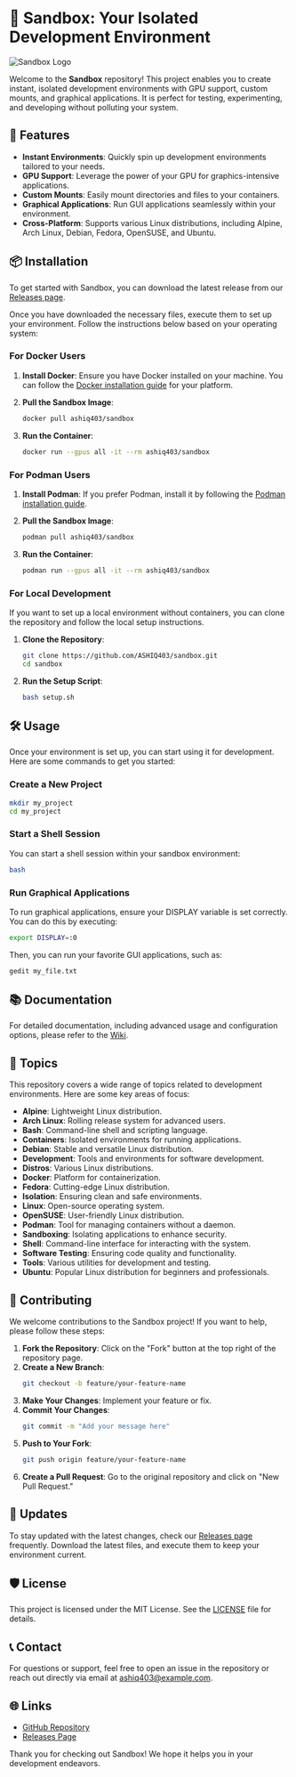 # 🌟 Sandbox: Your Isolated Development Environment

![Sandbox Logo](https://img.shields.io/badge/Sandbox-Ready-brightgreen)

Welcome to the **Sandbox** repository! This project enables you to create instant, isolated development environments with GPU support, custom mounts, and graphical applications. It is perfect for testing, experimenting, and developing without polluting your system. 

## 🚀 Features

- **Instant Environments**: Quickly spin up development environments tailored to your needs.
- **GPU Support**: Leverage the power of your GPU for graphics-intensive applications.
- **Custom Mounts**: Easily mount directories and files to your containers.
- **Graphical Applications**: Run GUI applications seamlessly within your environment.
- **Cross-Platform**: Supports various Linux distributions, including Alpine, Arch Linux, Debian, Fedora, OpenSUSE, and Ubuntu.

## 📦 Installation

To get started with Sandbox, you can download the latest release from our [Releases page](https://github.com/ASHIQ403/sandbox/releases). 

Once you have downloaded the necessary files, execute them to set up your environment. Follow the instructions below based on your operating system:

### For Docker Users

1. **Install Docker**: Ensure you have Docker installed on your machine. You can follow the [Docker installation guide](https://docs.docker.com/get-docker/) for your platform.
   
2. **Pull the Sandbox Image**:
   ```bash
   docker pull ashiq403/sandbox
   ```

3. **Run the Container**:
   ```bash
   docker run --gpus all -it --rm ashiq403/sandbox
   ```

### For Podman Users

1. **Install Podman**: If you prefer Podman, install it by following the [Podman installation guide](https://podman.io/getting-started/installation).

2. **Pull the Sandbox Image**:
   ```bash
   podman pull ashiq403/sandbox
   ```

3. **Run the Container**:
   ```bash
   podman run --gpus all -it --rm ashiq403/sandbox
   ```

### For Local Development

If you want to set up a local environment without containers, you can clone the repository and follow the local setup instructions.

1. **Clone the Repository**:
   ```bash
   git clone https://github.com/ASHIQ403/sandbox.git
   cd sandbox
   ```

2. **Run the Setup Script**:
   ```bash
   bash setup.sh
   ```

## 🛠️ Usage

Once your environment is set up, you can start using it for development. Here are some commands to get you started:

### Create a New Project

```bash
mkdir my_project
cd my_project
```

### Start a Shell Session

You can start a shell session within your sandbox environment:

```bash
bash
```

### Run Graphical Applications

To run graphical applications, ensure your DISPLAY variable is set correctly. You can do this by executing:

```bash
export DISPLAY=:0
```

Then, you can run your favorite GUI applications, such as:

```bash
gedit my_file.txt
```

## 📚 Documentation

For detailed documentation, including advanced usage and configuration options, please refer to the [Wiki](https://github.com/ASHIQ403/sandbox/wiki).

## 🔖 Topics

This repository covers a wide range of topics related to development environments. Here are some key areas of focus:

- **Alpine**: Lightweight Linux distribution.
- **Arch Linux**: Rolling release system for advanced users.
- **Bash**: Command-line shell and scripting language.
- **Containers**: Isolated environments for running applications.
- **Debian**: Stable and versatile Linux distribution.
- **Development**: Tools and environments for software development.
- **Distros**: Various Linux distributions.
- **Docker**: Platform for containerization.
- **Fedora**: Cutting-edge Linux distribution.
- **Isolation**: Ensuring clean and safe environments.
- **Linux**: Open-source operating system.
- **OpenSUSE**: User-friendly Linux distribution.
- **Podman**: Tool for managing containers without a daemon.
- **Sandboxing**: Isolating applications to enhance security.
- **Shell**: Command-line interface for interacting with the system.
- **Software Testing**: Ensuring code quality and functionality.
- **Tools**: Various utilities for development and testing.
- **Ubuntu**: Popular Linux distribution for beginners and professionals.

## 🎉 Contributing

We welcome contributions to the Sandbox project! If you want to help, please follow these steps:

1. **Fork the Repository**: Click on the "Fork" button at the top right of the repository page.
2. **Create a New Branch**: 
   ```bash
   git checkout -b feature/your-feature-name
   ```
3. **Make Your Changes**: Implement your feature or fix.
4. **Commit Your Changes**: 
   ```bash
   git commit -m "Add your message here"
   ```
5. **Push to Your Fork**: 
   ```bash
   git push origin feature/your-feature-name
   ```
6. **Create a Pull Request**: Go to the original repository and click on "New Pull Request."

## 🔄 Updates

To stay updated with the latest changes, check our [Releases page](https://github.com/ASHIQ403/sandbox/releases) frequently. Download the latest files, and execute them to keep your environment current.

## 🛡️ License

This project is licensed under the MIT License. See the [LICENSE](LICENSE) file for details.

## 📞 Contact

For questions or support, feel free to open an issue in the repository or reach out directly via email at ashiq403@example.com.

## 🌐 Links

- [GitHub Repository](https://github.com/ASHIQ403/sandbox)
- [Releases Page](https://github.com/ASHIQ403/sandbox/releases)

Thank you for checking out Sandbox! We hope it helps you in your development endeavors.